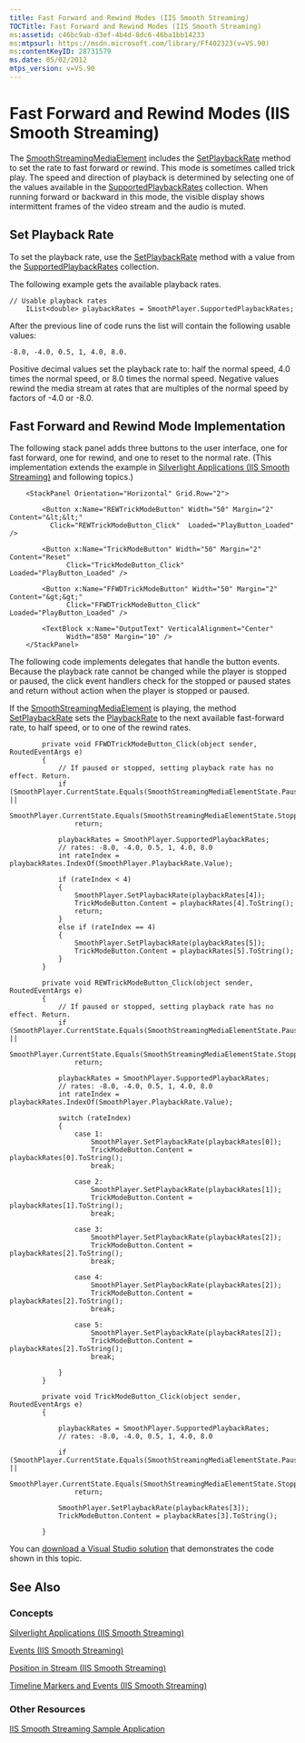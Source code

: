 ```yaml
---
title: Fast Forward and Rewind Modes (IIS Smooth Streaming)
TOCTitle: Fast Forward and Rewind Modes (IIS Smooth Streaming)
ms:assetid: c46bc9ab-d3ef-4b4d-8dc6-46ba1bb14233
ms:mtpsurl: https://msdn.microsoft.com/library/Ff402323(v=VS.90)
ms:contentKeyID: 28731579
ms.date: 05/02/2012
mtps_version: v=VS.90
---
```


# Fast Forward and Rewind Modes (IIS Smooth Streaming)

The [SmoothStreamingMediaElement](smoothstreamingmediaelement-class-microsoft-web-media-smoothstreaming_1.md) includes the [SetPlaybackRate](smoothstreamingmediaelement-setplaybackrate-method-microsoft-web-media-smoothstreaming_1.md) method to set the rate to fast forward or rewind. This mode is sometimes called trick play. The speed and direction of playback is determined by selecting one of the values available in the [SupportedPlaybackRates](smoothstreamingmediaelement-supportedplaybackrates-property-microsoft-web-media-smoothstreaming_1.md) collection. When running forward or backward in this mode, the visible display shows intermittent frames of the video stream and the audio is muted.

## Set Playback Rate

To set the playback rate, use the [SetPlaybackRate](smoothstreamingmediaelement-setplaybackrate-method-microsoft-web-media-smoothstreaming_1.md) method with a value from the [SupportedPlaybackRates](smoothstreamingmediaelement-supportedplaybackrates-property-microsoft-web-media-smoothstreaming_1.md) collection.

The following example gets the available playback rates.

    // Usable playback rates
        IList<double> playbackRates = SmoothPlayer.SupportedPlaybackRates;

After the previous line of code runs the list will contain the following usable values:

    -8.0, -4.0, 0.5, 1, 4.0, 8.0.

Positive decimal values set the playback rate to: half the normal speed, 4.0 times the normal speed, or 8.0 times the normal speed. Negative values rewind the media stream at rates that are multiples of the normal speed by factors of -4.0 or -8.0.

## Fast Forward and Rewind Mode Implementation

The following stack panel adds three buttons to the user interface, one for fast forward, one for rewind, and one to reset to the normal rate. (This implementation extends the example in [Silverlight Applications (IIS Smooth Streaming)](silverlight-applications.md) and following topics.)

``` 
    <StackPanel Orientation="Horizontal" Grid.Row="2">
        
        <Button x:Name="REWTrickModeButton" Width="50" Margin="2" Content="&lt;&lt;"
          Click="REWTrickModeButton_Click"  Loaded="PlayButton_Loaded" />
        
        <Button x:Name="TrickModeButton" Width="50" Margin="2" Content="Reset"
              Click="TrickModeButton_Click"  Loaded="PlayButton_Loaded" />
        
        <Button x:Name="FFWDTrickModeButton" Width="50" Margin="2" Content="&gt;&gt;"
              Click="FFWDTrickModeButton_Click"  Loaded="PlayButton_Loaded" />        
    
        <TextBlock x:Name="OutputText" VerticalAlignment="Center" 
              Width="850" Margin="10" /> 
    </StackPanel>
```

The following code implements delegates that handle the button events. Because the playback rate cannot be changed while the player is stopped or paused, the click event handlers check for the stopped or paused states and return without action when the player is stopped or paused.

If the [SmoothStreamingMediaElement](smoothstreamingmediaelement-class-microsoft-web-media-smoothstreaming_1.md) is playing, the method [SetPlaybackRate](smoothstreamingmediaelement-setplaybackrate-method-microsoft-web-media-smoothstreaming_1.md) sets the [PlaybackRate](smoothstreamingmediaelement-playbackrate-property-microsoft-web-media-smoothstreaming_1.md) to the next available fast-forward rate, to half speed, or to one of the rewind rates.

``` 
        private void FFWDTrickModeButton_Click(object sender, RoutedEventArgs e)
        {            
            // If paused or stopped, setting playback rate has no effect. Return.
            if (SmoothPlayer.CurrentState.Equals(SmoothStreamingMediaElementState.Paused) ||
                SmoothPlayer.CurrentState.Equals(SmoothStreamingMediaElementState.Stopped))
                return;

            playbackRates = SmoothPlayer.SupportedPlaybackRates;
            // rates: -8.0, -4.0, 0.5, 1, 4.0, 8.0
            int rateIndex = playbackRates.IndexOf(SmoothPlayer.PlaybackRate.Value);

            if (rateIndex < 4)
            {
                SmoothPlayer.SetPlaybackRate(playbackRates[4]);
                TrickModeButton.Content = playbackRates[4].ToString();
                return;
            }
            else if (rateIndex == 4)
            {
                SmoothPlayer.SetPlaybackRate(playbackRates[5]);
                TrickModeButton.Content = playbackRates[5].ToString();
            }
        }

        private void REWTrickModeButton_Click(object sender, RoutedEventArgs e)
        {
            // If paused or stopped, setting playback rate has no effect. Return.
            if (SmoothPlayer.CurrentState.Equals(SmoothStreamingMediaElementState.Paused) ||
                SmoothPlayer.CurrentState.Equals(SmoothStreamingMediaElementState.Stopped))
                return;

            playbackRates = SmoothPlayer.SupportedPlaybackRates;
            // rates: -8.0, -4.0, 0.5, 1, 4.0, 8.0
            int rateIndex = playbackRates.IndexOf(SmoothPlayer.PlaybackRate.Value);
            
            switch (rateIndex)
            {
                case 1:
                    SmoothPlayer.SetPlaybackRate(playbackRates[0]);
                    TrickModeButton.Content = playbackRates[0].ToString();
                    break;

                case 2:
                    SmoothPlayer.SetPlaybackRate(playbackRates[1]);
                    TrickModeButton.Content = playbackRates[1].ToString();
                    break;

                case 3:
                    SmoothPlayer.SetPlaybackRate(playbackRates[2]);
                    TrickModeButton.Content = playbackRates[2].ToString();
                    break;

                case 4:
                    SmoothPlayer.SetPlaybackRate(playbackRates[2]);
                    TrickModeButton.Content = playbackRates[2].ToString();
                    break;

                case 5:
                    SmoothPlayer.SetPlaybackRate(playbackRates[2]);
                    TrickModeButton.Content = playbackRates[2].ToString();
                    break;
        
            }
        }

        private void TrickModeButton_Click(object sender, RoutedEventArgs e)
        {

            playbackRates = SmoothPlayer.SupportedPlaybackRates;
            // rates: -8.0, -4.0, 0.5, 1, 4.0, 8.0

            if (SmoothPlayer.CurrentState.Equals(SmoothStreamingMediaElementState.Paused) ||
                SmoothPlayer.CurrentState.Equals(SmoothStreamingMediaElementState.Stopped))
                return;

            SmoothPlayer.SetPlaybackRate(playbackRates[3]);
            TrickModeButton.Content = playbackRates[3].ToString();

        }
```

You can [download a Visual Studio solution](https://go.microsoft.com/fwlink/?linkid=182167) that demonstrates the code shown in this topic.

## See Also

### Concepts

[Silverlight Applications (IIS Smooth Streaming)](silverlight-applications.md)

[Events (IIS Smooth Streaming)](events.md)

[Position in Stream (IIS Smooth Streaming)](position-in-stream.md)

[Timeline Markers and Events (IIS Smooth Streaming)](timeline-markers-and-events.md)

### Other Resources

[IIS Smooth Streaming Sample Application](https://go.microsoft.com/fwlink/?linkid=182167)
